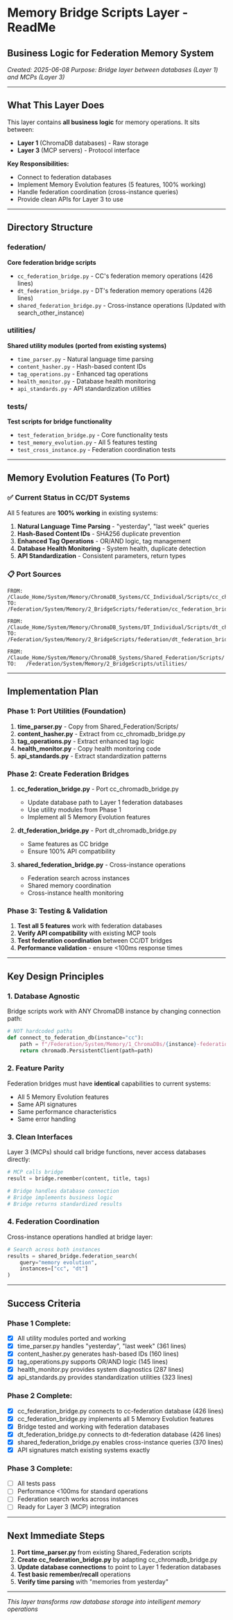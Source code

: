 # Memory Bridge Scripts Layer - ReadMe
## Business Logic for Federation Memory System

*Created: 2025-06-08*
*Purpose: Bridge layer between databases (Layer 1) and MCPs (Layer 3)*

---

## What This Layer Does

This layer contains **all business logic** for memory operations. It sits between:
- **Layer 1** (ChromaDB databases) - Raw storage
- **Layer 3** (MCP servers) - Protocol interface

**Key Responsibilities:**
- Connect to federation databases
- Implement Memory Evolution features (5 features, 100% working)
- Handle federation coordination (cross-instance queries)
- Provide clean APIs for Layer 3 to use

---

## Directory Structure

### federation/
**Core federation bridge scripts**
- `cc_federation_bridge.py` - CC's federation memory operations (426 lines)
- `dt_federation_bridge.py` - DT's federation memory operations (426 lines)
- `shared_federation_bridge.py` - Cross-instance operations (Updated with search_other_instance)

### utilities/
**Shared utility modules (ported from existing systems)**
- `time_parser.py` - Natural language time parsing
- `content_hasher.py` - Hash-based content IDs
- `tag_operations.py` - Enhanced tag operations
- `health_monitor.py` - Database health monitoring
- `api_standards.py` - API standardization utilities

### tests/
**Test scripts for bridge functionality**
- `test_federation_bridge.py` - Core functionality tests
- `test_memory_evolution.py` - All 5 features testing
- `test_cross_instance.py` - Federation coordination tests

---

## Memory Evolution Features (To Port)

### ✅ Current Status in CC/DT Systems
All 5 features are **100% working** in existing systems:

1. **Natural Language Time Parsing** - "yesterday", "last week" queries
2. **Hash-Based Content IDs** - SHA256 duplicate prevention
3. **Enhanced Tag Operations** - OR/AND logic, tag management  
4. **Database Health Monitoring** - System health, duplicate detection
5. **API Standardization** - Consistent parameters, return types

### 📋 Port Sources
```
FROM: /Claude_Home/System/Memory/ChromaDB_Systems/CC_Individual/Scripts/cc_chromadb_bridge.py
TO:   /Federation/System/Memory/2_BridgeScripts/federation/cc_federation_bridge.py

FROM: /Claude_Home/System/Memory/ChromaDB_Systems/DT_Individual/Scripts/dt_chromadb_bridge.py  
TO:   /Federation/System/Memory/2_BridgeScripts/federation/dt_federation_bridge.py

FROM: /Claude_Home/System/Memory/ChromaDB_Systems/Shared_Federation/Scripts/
TO:   /Federation/System/Memory/2_BridgeScripts/utilities/
```

---

## Implementation Plan

### Phase 1: Port Utilities (Foundation)
1. **time_parser.py** - Copy from Shared_Federation/Scripts/
2. **content_hasher.py** - Extract from cc_chromadb_bridge.py
3. **tag_operations.py** - Extract enhanced tag logic
4. **health_monitor.py** - Copy health monitoring code
5. **api_standards.py** - Extract standardization patterns

### Phase 2: Create Federation Bridges
1. **cc_federation_bridge.py** - Port cc_chromadb_bridge.py
   - Update database path to Layer 1 federation databases
   - Use utility modules from Phase 1
   - Implement all 5 Memory Evolution features
   
2. **dt_federation_bridge.py** - Port dt_chromadb_bridge.py
   - Same features as CC bridge
   - Ensure 100% API compatibility
   
3. **shared_federation_bridge.py** - Cross-instance operations
   - Federation search across instances
   - Shared memory coordination
   - Cross-instance health monitoring

### Phase 3: Testing & Validation
1. **Test all 5 features** work with federation databases
2. **Verify API compatibility** with existing MCP tools
3. **Test federation coordination** between CC/DT bridges
4. **Performance validation** - ensure <100ms response times

---

## Key Design Principles

### 1. Database Agnostic
Bridge scripts work with ANY ChromaDB instance by changing connection path:
```python
# NOT hardcoded paths
def connect_to_federation_db(instance="cc"):
    path = f"/Federation/System/Memory/1_ChromaDBs/{instance}-federation"
    return chromadb.PersistentClient(path=path)
```

### 2. Feature Parity
Federation bridges must have **identical** capabilities to current systems:
- All 5 Memory Evolution features
- Same API signatures
- Same performance characteristics
- Same error handling

### 3. Clean Interfaces
Layer 3 (MCPs) should call bridge functions, never access databases directly:
```python
# MCP calls bridge
result = bridge.remember(content, title, tags)

# Bridge handles database connection
# Bridge implements business logic
# Bridge returns standardized results
```

### 4. Federation Coordination
Cross-instance operations handled at bridge layer:
```python
# Search across both instances
results = shared_bridge.federation_search(
    query="memory evolution", 
    instances=["cc", "dt"]
)
```

---

## Success Criteria

### Phase 1 Complete:
- [x] All utility modules ported and working
- [x] time_parser.py handles "yesterday", "last week" (361 lines)
- [x] content_hasher.py generates hash-based IDs (160 lines)
- [x] tag_operations.py supports OR/AND logic (145 lines)
- [x] health_monitor.py provides system diagnostics (287 lines)
- [x] api_standards.py provides standardization utilities (323 lines)

### Phase 2 Complete:
- [x] cc_federation_bridge.py connects to cc-federation database (426 lines)
- [x] cc_federation_bridge.py implements all 5 Memory Evolution features
- [x] Bridge tested and working with federation databases
- [x] dt_federation_bridge.py connects to dt-federation database (426 lines)
- [x] shared_federation_bridge.py enables cross-instance queries (370 lines)
- [x] API signatures match existing systems exactly

### Phase 3 Complete:
- [ ] All tests pass
- [ ] Performance <100ms for standard operations
- [ ] Federation search works across instances
- [ ] Ready for Layer 3 (MCP) integration

---

## Next Immediate Steps

1. **Port time_parser.py** from existing Shared_Federation scripts
2. **Create cc_federation_bridge.py** by adapting cc_chromadb_bridge.py  
3. **Update database connections** to point to Layer 1 federation databases
4. **Test basic remember/recall** operations
5. **Verify time parsing** with "memories from yesterday"

---

*This layer transforms raw database storage into intelligent memory operations*